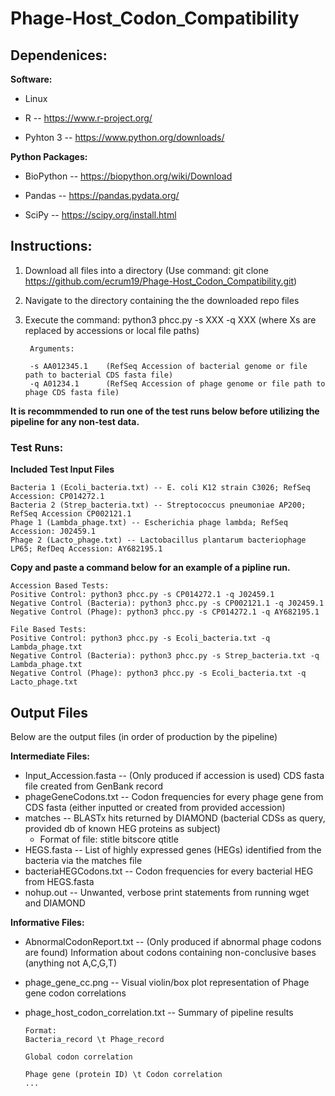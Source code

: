 # Phage-Host_Codon_Compatibility

## Dependenices:

**Software:**

* Linux

* R -- https://www.r-project.org/

* Pyhton 3 -- https://www.python.org/downloads/



**Python Packages:**

* BioPython -- https://biopython.org/wiki/Download

* Pandas -- https://pandas.pydata.org/

* SciPy -- https://scipy.org/install.html


## **Instructions:**

1. Download all files into a directory (Use command: git clone https://github.com/ecrum19/Phage-Host_Codon_Compatibility.git)

2. Navigate to the directory containing the the downloaded repo files

3. Execute the command: python3 phcc.py -s XXX -q XXX (where Xs are replaced by accessions or local file paths)
        
        Arguments:
        
        -s AA012345.1    (RefSeq Accession of bacterial genome or file path to bacterial CDS fasta file)
        -q A01234.1      (RefSeq Accession of phage genome or file path to phage CDS fasta file)

**It is recommmended to run one of the test runs below before utilizing the pipeline for any non-test data.** 

### Test Runs:
**Included Test Input Files**
    
    Bacteria 1 (Ecoli_bacteria.txt) -- E. coli K12 strain C3026; RefSeq Accession: CP014272.1
    Bacteria 2 (Strep_bacteria.txt) -- Streptococcus pneumoniae AP200; RefSeq Accession CP002121.1
    Phage 1 (Lambda_phage.txt) -- Escherichia phage lambda; RefSeq Accession: J02459.1
    Phage 2 (Lacto_phage.txt) -- Lactobacillus plantarum bacteriophage LP65; RefDeq Accession: AY682195.1
    
**Copy and paste a command below for an example of a pipline run.**

    Accession Based Tests:
    Positive Control: python3 phcc.py -s CP014272.1 -q J02459.1
    Negative Control (Bacteria): python3 phcc.py -s CP002121.1 -q J02459.1
    Negative Control (Phage): python3 phcc.py -s CP014272.1 -q AY682195.1
    
    File Based Tests:
    Positive Control: python3 phcc.py -s Ecoli_bacteria.txt -q Lambda_phage.txt
    Negative Control (Bacteria): python3 phcc.py -s Strep_bacteria.txt -q Lambda_phage.txt
    Negative Control (Phage): python3 phcc.py -s Ecoli_bacteria.txt -q Lacto_phage.txt


## Output Files

Below are the output files (in order of production by the pipeline)

**Intermediate Files:**
* Input_Accession.fasta -- (Only produced if accession is used) CDS fasta file created from GenBank record
* phageGeneCodons.txt -- Codon frequencies for every phage gene from CDS fasta (either inputted or created from provided accession)
* matches -- BLASTx hits returned by DIAMOND (bacterial CDSs as query, provided db of known HEG proteins as subject)
    * Format of file: stitle bitscore qtitle
* HEGS.fasta -- List of highly expressed genes (HEGs) identified from the bacteria via the matches file
* bacteriaHEGCodons.txt -- Codon frequencies for every bacterial HEG from HEGS.fasta
* nohup.out -- Unwanted, verbose print statements from running wget and DIAMOND

**Informative Files:**
* AbnormalCodonReport.txt -- (Only produced if abnormal phage codons are found) Information about codons containing non-conclusive bases (anything not A,C,G,T)
* phage_gene_cc.png -- Visual violin/box plot representation of Phage gene codon correlations
* phage_host_codon_correlation.txt -- Summary of pipeline results
      
      Format: 
      Bacteria_record \t Phage_record
      
      Global codon correlation
      
      Phage gene (protein ID) \t Codon correlation
      ...



